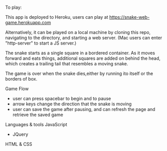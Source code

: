 To play:

This app is deployed to Heroku, users can play at https://snake-web-game.herokuapp.com

Alternatively, it can be played on a local machine by cloning this repo, navigating to the directory, and starting a web server. (Mac users can enter "http-server" to start a JS server.)

The snake starts as a single square in a bordered container. As it moves forward and eats things, additional squares are added on behind the head, which creates a trailing tail that resembles a moving snake.  

The game is over when the snake dies,either by running ito itself or the borders of box. 


Game Flow
- user can press spacebar to begin and to pause
- arrow keys change the direction that the snake is moving
- user can save the game after pausing, and can refresh the page and retrieve the saved game


Languages & tools
JavaScript
  - JQuery

HTML & CSS
